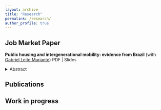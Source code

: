 ```yaml
---
layout: archive
title: "Research"
permalink: /research/
author_profile: true
---
```


## Job Market Paper

**Public housing and intergenerational mobility: evidence from Brazil** (with [Gabriel Leite Mariante](https://www.gleitemariante.com/home))
PDF | Slides

<details class="abstract">
<summary>Abstract</summary>
<p>Short abstract goes here.</p>
</details>

## Publications



## Work in progress


